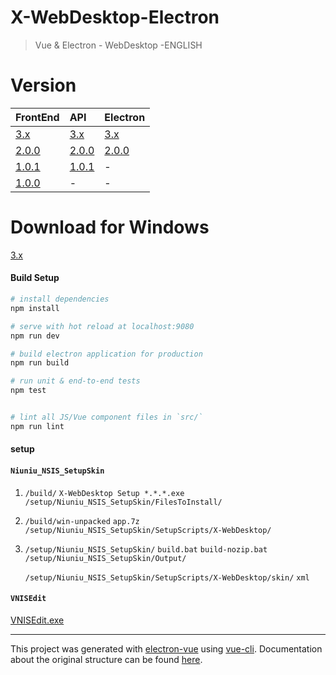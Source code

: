 # X-WebDesktop-Electron

> Vue & Electron - WebDesktop -ENGLISH

# Version

| FrontEnd | API | Electron |
| :-------- | :-------- | :-------- |
| [3.x](https://github.com/OXOYO/X-WebDesktop-Vue/tree/master) | [3.x](https://github.com/OXOYO/X-WebDesktop-Api-Koa/tree/master) | [3.x](https://github.com/OXOYO/X-WebDesktop-Electron/tree/master) |
| [2.0.0](https://github.com/OXOYO/X-WebDesktop-Vue/tree/2.0.0) | [2.0.0](https://github.com/OXOYO/X-WebDesktop-Api-Koa/tree/2.0.0) | [2.0.0](https://github.com/OXOYO/X-WebDesktop-Electron/tree/2.0.0) |
| [1.0.1](https://github.com/OXOYO/X-WebDesktop-Vue/tree/1.0.1) | [1.0.1](https://github.com/OXOYO/X-WebDesktop-Api-Koa/tree/1.0.1) | - |
| [1.0.0](https://github.com/OXOYO/X-Desktop-Vue/tree/master) | - | - |

# Download for Windows

[3.x](https://github.com/OXOYO/X-WebDesktop-Electron/blob/master/build/X-WebDesktop%20Setup%203.0.3.exe?raw=true)

#### Build Setup

``` bash
# install dependencies
npm install

# serve with hot reload at localhost:9080
npm run dev

# build electron application for production
npm run build

# run unit & end-to-end tests
npm test


# lint all JS/Vue component files in `src/`
npm run lint

```

#### setup

####  `Niuniu_NSIS_SetupSkin` 

1. `/build/`  `X-WebDesktop Setup *.*.*.exe`  `/setup/Niuniu_NSIS_SetupSkin/FilesToInstall/` 

2. `/build/win-unpacked`  `app.7z`  `/setup/Niuniu_NSIS_SetupSkin/SetupScripts/X-WebDesktop/` 

3. `/setup/Niuniu_NSIS_SetupSkin/`  `build.bat`  `build-nozip.bat` `/setup/Niuniu_NSIS_SetupSkin/Output/` 


   `/setup/Niuniu_NSIS_SetupSkin/SetupScripts/X-WebDesktop/skin/`  `xml`

####  `VNISEdit` 

[VNISEdit.exe](https://blog.csdn.net/arvin0/article/details/56482370)

------

This project was generated with [electron-vue](https://github.com/SimulatedGREG/electron-vue) using [vue-cli](https://github.com/vuejs/vue-cli). Documentation about the original structure can be found [here](https://simulatedgreg.gitbooks.io/electron-vue/content/index.html).
